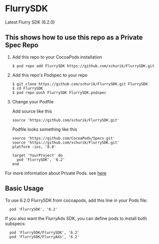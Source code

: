 FlurrySDK
======

Latest Flurry SDK (6.2.0)


## This shows how to use this repo as a Private Spec Repo

1. Add this repo to your CocoaPods installation

    ```
    $ pod repo add FlurrySDK https://github.com/schurik/FlurrySDK.git
    ```

2. Add this repo's Podspec to your repo

    ```
    $ git clone https://github.com/schurik/FlurrySDK.git FlurrySDK
    $ cd FlurrySDK
    $ pod repo push FlurrySDK FlurrySDK.podspec
    ```
3. Change your Podfile

    Add source like this

    ```
    source 'https://github.com/schurik/FlurrySDK.git'
    ```

    Podfile looks something like this

    ```
    source 'https://github.com/CocoaPods/Specs.git'
	source 'https://github.com/schurik/FlurrySDK.git'
	platform :ios, '8.0'

	target 'YourProject' do
	  pod 'FlurrySDK', '6.2'
	end
    ```

For more information about Private Pods. see [here](http://guides.cocoapods.org/making/private-cocoapods.html)


## Basic Usage

To use 6.2.0 FlurrySDK from cocoapods, add this line in your Pods file:

```
  pod 'FlurrySDK', '6.2'
```


If you also want the FlurryAds SDK, you can define pods to install both subspecs:

```
  pod 'FlurrySDK/FlurrySDK', '6.2'
  pod 'FlurrySDK/FlurryAds', '6.2'
```

